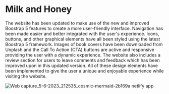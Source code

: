 # Milk and Honey


  The website has been updated to make use of the new and improved Boostrap 5 features to create a more user-friendly interface. Navigation has been made easier and better integrated with the user's experience. Icons, buttons, and other graphical elements have all been styled using the latest Boostrap 5 framework. Images of book covers have been downloaded from Unplash and the Call To Action (CTA) buttons are active and responsive providing the user with a dynamic experience. The website also includes a review section for users to leave comments and feedback which has been improved upon in this updated version. All of these design elements have been implemented to give the user a unique and enjoyable experience while visiting the website.


![Web capture_5-6-2023_212535_cosmic-mermaid-2b169a netlify app](https://github.com/lotsun/Milk-and-Honey-/assets/50834895/38b4b64b-75a8-4c04-8ee5-dc688e3b11c6)

